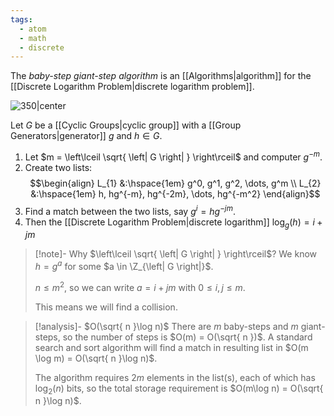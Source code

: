 ```yaml
---
tags:
  - atom
  - math
  - discrete
---
```

The *baby-step giant-step algorithm* is an [[Algorithms|algorithm]] for the [[Discrete Logarithm Problem|discrete logarithm problem]].

![350|center](b-step-g-step.excalidraw)

Let $G$ be a [[Cyclic Groups|cyclic group]] with a [[Group Generators|generator]] $g$ and $h \in G$.
1. Let $m = \left\lceil \sqrt{ \left| G \right| } \right\rceil$ and computer $g^{-m}$.
2. Create two lists:
$$\begin{align}
	L_{1} &:\hspace{1em} g^0, g^1, g^2, \dots, g^m \\
	L_{2} &:\hspace{1em} h, hg^{-m}, hg^{-2m}, \dots, hg^{-m^2}
\end{align}$$
3. Find a match between the two lists, say $g^i = hg^{-jm}$.
4. Then the [[Discrete Logarithm Problem|discrete logarithm]] $\log_{g}(h) = i + jm$

> [!note]- Why $\left\lceil \sqrt{ \left| G \right| } \right\rceil$?
> We know $h = g^a$ for some $a \in \Z_{\left| G \right|}$.
> 
> $n \le m^2$, so we can write $a = i + jm$ with $0 \le i,j \le m$.
> 
> This means we will find a collision.

> [!analysis]- $O(\sqrt{ n }\log n)$
> There are $m$ baby-steps and $m$ giant-steps, so the number of steps is $O(m) = O(\sqrt{ n })$. A standard search and sort algorithm will find a match in resulting list in $O(m \log m) = O(\sqrt{ n }\log n)$.
> 
> The algorithm requires $2m$ elements in the list(s), each of which has $\log_{2}(n)$ bits, so the total storage requirement is $O(m\log n) = O(\sqrt{ n }\log n)$.